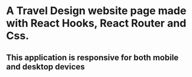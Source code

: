 # A Travel Design website page made with React Hooks, React Router and Css.

## This application is responsive for both mobile and desktop devices
